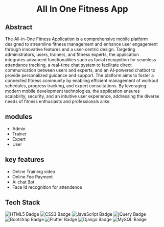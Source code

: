 <h1 align="center"> All In One Fitness App </h1>



## Abstract 
<p>The All-in-One Fitness Application is a comprehensive mobile platform designed to streamline fitness management and enhance user engagement through innovative features and a user-centric design. Targeting administrators, users, trainers, and fitness experts, the application integrates advanced functionalities such as facial recognition for seamless attendance tracking, a real-time chat system to facilitate direct communication between users and experts, and an AI-powered chatbot to provide personalized guidance and support. The platform aims to foster a connected fitness community by enabling efficient management of workout schedules, progress tracking, and expert consultations. By leveraging modern mobile development technologies, the application ensures scalability, security, and an intuitive user experience, addressing the diverse needs of fitness enthusiasts and professionals alike.</p>

## modules
<ul>
  <li>Admin</li>
  <li>Trainer</li>
  <li>Expert</li>
  <li>User</li>
</ul>

## key features 

<ul>
  <li>Online Training video</li>
  <li>Online Fee Payment</li>
  <li>Ai chat Bot</li>
  <li>Face Id recognition for attendence</li>
</ul>

## Tech Stack 

<img src="https://img.shields.io/badge/HTML5-E34F26?style=for-the-badge&logo=html5&logoColor=white" alt="HTML5 Badge">
<img src="https://img.shields.io/badge/CSS3-1572B6?style=for-the-badge&logo=css3&logoColor=white" alt="CSS3 Badge">
<img src="https://img.shields.io/badge/JavaScript-F7DF1E?style=for-the-badge&logo=javascript&logoColor=black" alt="JavaScript Badge">
<img src="https://img.shields.io/badge/jQuery-0769AD?style=for-the-badge&logo=jquery&logoColor=white" alt="jQuery Badge">
<img src="https://img.shields.io/badge/Bootstrap-563D7C?style=for-the-badge&logo=bootstrap&logoColor=white" alt="Bootstrap Badge">
<img src="https://img.shields.io/badge/Flutter-02569B?style=for-the-badge&logo=flutter&logoColor=white" alt="Flutter Badge">
<img src="https://img.shields.io/badge/Django-092E20?style=for-the-badge&logo=django&logoColor=white" alt="Django Badge">
<img src="https://img.shields.io/badge/MySQL-4479A1?style=for-the-badge&logo=mysql&logoColor=white" alt="MySQL Badge">
